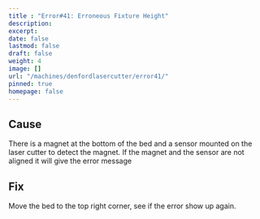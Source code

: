 ```yaml
---
title : "Error#41: Erroneous Fixture Height"
description: 
excerpt: 
date: false
lastmod: false
draft: false
weight: 4
image: []
url: "/machines/denfordlasercutter/error41/"
pinned: true
homepage: false
---
```

## Cause

There is a magnet at the bottom of the bed and a sensor mounted on the laser cutter to detect the magnet. If the magnet and the sensor are not aligned it will give the error message

## Fix

Move the bed to the top right corner, see if the error show up again.
